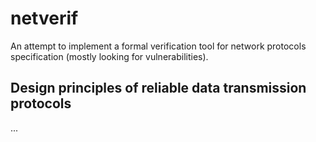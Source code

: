 # netverif

An attempt to implement a formal verification tool for network protocols specification (mostly looking for vulnerabilities).

## Design principles of reliable data transmission protocols

...

